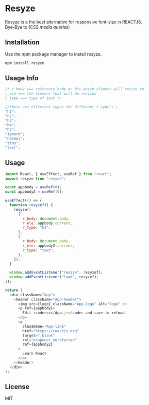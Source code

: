 # Resyze

Resyze is a the best alternative for responsive font-size in REACTJS. <br> Bye-Bye to (CSS _media queries_)

## Installation

Use the npm package manager to install resyze.

```bash
npm install resyze
```

## Usage Info

```js
/* r_body === reference body or div which element will resize to
r_ele === the element that will be resized 
r_type === type of text */

//there are different types for different r_type's ;
"h1";
"h2";
"h3";
"h4";
"h5";
"ignore";
"normal";
"tiny";
"text";
```

## Usage

```js
import React, { useEffect, useRef } from "react";
import resyze from "resyze";

const appbody = useRef(0);
const appbody2 = useRef(0);

useEffect(() => {
  function resyzef() {
    resyze([
      {
        r_body: document.body,
        r_ele: appbody.current,
        r_type: "h1",
      },
      {
        r_body: document.body,
        r_ele: appbody2.current,
        r_type: "text",
      },
    ]);
  }

  window.addEventListener("resize", resyzef);
  window.addEventListener("load", resyzef);
});

return (
  <div className="App">
    <header className="App-header">
      <img src={logo} className="App-logo" alt="logo" />
      <p ref={appbody}>
        Edit <code>src/App.js</code> and save to reload.
      </p>
      <a
        className="App-link"
        href="https://reactjs.org"
        target="_blank"
        rel="noopener noreferrer"
        ref={appbody2}
      >
        Learn React
      </a>
    </header>
  </div>
);
```

## License

MIT
